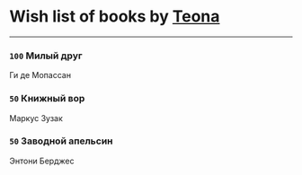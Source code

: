 # Wish list of books by [Teona](https://www.instagram.com/vika_kydrashova/)
---

### `100` Милый друг
Ги де Мопассан

### `50` Книжный вор
Маркус Зузак

### `50` Заводной апельсин
Энтони Берджес

